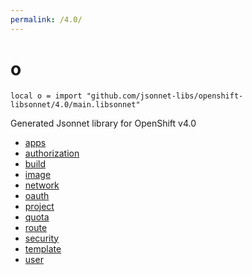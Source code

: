 ```yaml
---
permalink: /4.0/
---
```


# o

```jsonnet
local o = import "github.com/jsonnet-libs/openshift-libsonnet/4.0/main.libsonnet"
```

Generated Jsonnet library for OpenShift v4.0

* [apps](apps/index.md)
* [authorization](authorization/index.md)
* [build](build/index.md)
* [image](image/index.md)
* [network](network/index.md)
* [oauth](oauth/index.md)
* [project](project/index.md)
* [quota](quota/index.md)
* [route](route/index.md)
* [security](security/index.md)
* [template](template/index.md)
* [user](user/index.md)